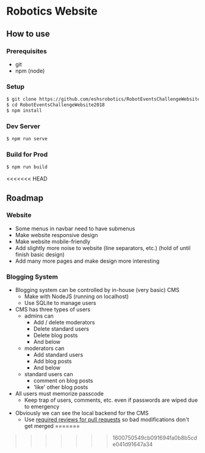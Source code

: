 # Robotics Website

## How to use
### Prerequisites
* git
* npm (node)
### Setup
```bash
$ git clone https://github.com/eshsrobotics/RobotEventsChallengeWebsite2018
$ cd RobotEventsChallengeWebsite2018
$ npm install
```

### Dev Server
```bash
$ npm run serve
```

### Build for Prod
```bash
$ npm run build
```
<<<<<<< HEAD

## Roadmap
### Website
* Some menus in navbar need to have submenus
* Make website responsive design
* Make website mobile-friendly
* Add slightly more noise to website (line separators, etc.) (hold of until finish basic design)
* Add many more pages and make design more interesting
### Blogging System
* Blogging system can be controlled by in-house (very basic) CMS
  * Make with NodeJS (running on localhost)
  * Use SQLite to manage users
* CMS has three types of users
  * admins can
    * Add / delete moderators
    * Delete standard users
    * Delete blog posts
    * And below
  * moderators can
    * Add standard users
    * Add blog posts
    * And below
  * standard users can
    * comment on blog posts
    * 'like' other blog posts
* All users must memorize passcode
  * Keep trap of users, comments, etc. even if passwords are wiped due to emergency
* Obviously we can see the local backend for the CMS
  * Use [required reviews for pull requests](https://help.github.com/articles/enabling-required-reviews-for-pull-requests/) so bad modifications don't get merged
=======
>>>>>>> 1600750549cb091694fa0b8b5cde041d91647a34
